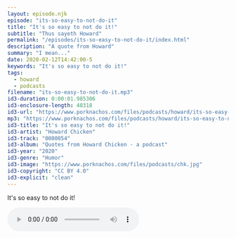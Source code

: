 ```yaml
---
layout: episode.njk
episode: "its-so-easy-to-not-do-it"
title: "It's so easy to not do it!"
subtitle: "Thus sayeth Howard"
permalink: "/episodes/its-so-easy-to-not-do-it/index.html"
description: "A quote from Howard"
summary: "I mean..."
date: 2020-02-12T14:42:00-5
keywords: "It's so easy to not do it!"
tags:
  - howard
  - podcasts
filename: "its-so-easy-to-not-do-it.mp3"
id3-duration: 0:00:01.985306
id3-enclosure-length: 48318
id3-url: "https://www.porknachos.com/files/podcasts/howard/its-so-easy-to-not-do-it.mp3"
mp3: "https://www.porknachos.com/files/podcasts/howard/its-so-easy-to-not-do-it.mp3"
id3-title: "It's so easy to not do it!"
id3-artist: "Howard Chicken"
id3-track: "0000054"
id3-album: "Quotes from Howard Chicken - a podcast"
id3-year: "2020"
id3-genre: "Humor"
id3-image: "https://www.porknachos.com/files/podcasts/chk.jpg"
id3-copyright: "CC BY 4.0"
id3-explicit: "clean"
---
```

It's so easy to not do it!

<audio controls>
  <source src="https://www.porknachos.com/files/podcasts/howard/its-so-easy-to-not-do-it.mp3">
</audio>
